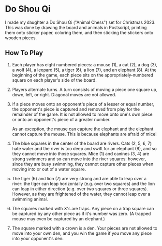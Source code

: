 # Do Shou Qi
I made my daughter a Do Shou Qi ("Animal Chess") set for Christmas 2023. This
was done by drawing the board and animals in Postscript, printing them onto
sticker paper, coloring them, and then sticking the stickers onto wooden
pieces.

## How To Play
1.  Each player has eight numbered pieces: a mouse (1), a cat (2), a dog (3), a
    wolf (4), a leopard (5), a tiger (6), a lion (7), and an elephant (8). At
    the beginning of the game, each piece sits on the appropriately-numbered
    square on each player's side of the board.

2.  Players alternate turns. A turn consists of moving a piece one square up,
    down, left, or right. Diagonal moves are not allowed.

3.  If a piece moves onto an opponent's piece of a lesser or equal number, the
    opponent's piece is captured and removed from play for the remainder of the
    game. It is not allowed to move onto one's own piece or onto an opponent's
    piece of a greater number.

    As an exception, the mouse can capture the elephant and the elephant
    cannot capture the mouse. This is because elephants are afraid of mice!

4.  The blue squares in the center of the board are rivers. Cats (2, 5, 6, 7)
    hate water and the river is too deep and swift for an elephant (8), and so
    they cannot move into those squares. Mice (1) and canines (3, 4) are strong
    swimmers and so can move into the river squares: however, since they are
    busy swimming, they cannot capture other pieces when moving into or out of
    a water square.

5.  The tiger (6) and lion (7) are very strong and are able to leap over a
    river: the tiger can leap horizontally (e.g. over two squares) and the lion
    can leap in either direction (e.g. over two squares or three squares).
    However, as they are frightened of the water, they cannot leap over a
    swimming animal.

6.  The squares marked with X's are traps. Any piece on a trap square can be
    captured by any other piece as if it's number was zero. (A trapped mouse
    may even be captured by an elephant.)

7.  The square marked with a crown is a den. Your pieces are not allowed to
    move into your own den, and you win the game if you move any piece into
    your opponent's den.
